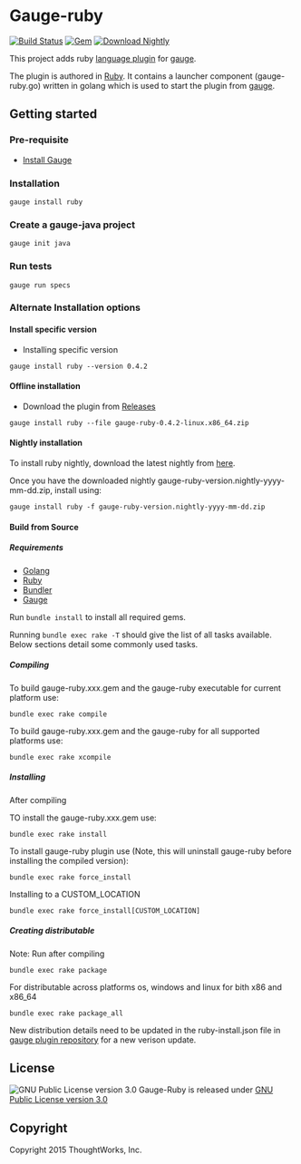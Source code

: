 # Gauge-ruby

[![Build Status](https://travis-ci.org/getgauge/gauge-ruby.svg?branch=master)](https://travis-ci.org/getgauge/gauge-ruby)
[![Gem](https://img.shields.io/gem/v/gauge-ruby.svg)](https://rubygems.org/gems/gauge-ruby)
[![Download Nightly](https://api.bintray.com/packages/gauge/gauge-ruby/Nightly/images/download.svg) ](https://bintray.com/gauge/gauge-ruby/Nightly/_latestVersion)

This project adds ruby [language plugin](https://docs.gauge.org/plugins.html#language-reporting-plugins) for [gauge](http://getgauge.io).

The plugin is authored in [Ruby](https://en.wikipedia.org/wiki/Ruby_(programming_language)). It contains a launcher component (gauge-ruby.go) written in golang which is used to start the plugin from [gauge](https://github.com/getgauge/gauge).

## Getting started

### Pre-requisite

- [Install Gauge](https://docs.gauge.org/installing.html#installation)

### Installation

```
gauge install ruby
```

### Create a gauge-java project

```
gauge init java
```

### Run tests

```
gauge run specs
```

### Alternate Installation options

#### Install specific version
* Installing specific version
```
gauge install ruby --version 0.4.2
```

#### Offline installation

* Download the plugin from [Releases](https://github.com/getgauge/gauge-ruby/releases)
```
gauge install ruby --file gauge-ruby-0.4.2-linux.x86_64.zip
```

#### Nightly installation

To install ruby nightly, download the latest nightly from [here](https://bintray.com/gauge/gauge-ruby/Nightly).

Once you have the downloaded nightly gauge-ruby-version.nightly-yyyy-mm-dd.zip, install using:

    gauge install ruby -f gauge-ruby-version.nightly-yyyy-mm-dd.zip


#### Build from Source

##### Requirements
* [Golang](http://golang.org/)
* [Ruby](https://www.ruby-lang.org/en/)
* [Bundler](http://bundler.io/)
* [Gauge](http://getgauge.io)

Run `bundle install` to install all required gems.

Running `bundle exec rake -T` should give the list of all tasks available. Below sections detail some commonly used tasks.

##### Compiling

To build gauge-ruby.xxx.gem and the gauge-ruby executable for current platform use:

````
bundle exec rake compile
````

To build gauge-ruby.xxx.gem and the gauge-ruby for all supported platforms use:

````
bundle exec rake xcompile
````

##### Installing

After compiling

TO install the gauge-ruby.xxx.gem use:

````
bundle exec rake install
````

To install gauge-ruby plugin use (Note, this will uninstall gauge-ruby before installing the compiled version):

```
bundle exec rake force_install
```

Installing to a CUSTOM_LOCATION

````
bundle exec rake force_install[CUSTOM_LOCATION]
````

##### Creating distributable

Note: Run after compiling

````
bundle exec rake package
````

For distributable across platforms os, windows and linux for bith x86 and x86_64

````
bundle exec rake package_all
````

New distribution details need to be updated in the ruby-install.json file in  [gauge plugin repository](https://github.com/getgauge/gauge-repository) for a new verison update.

## License

![GNU Public License version 3.0](http://www.gnu.org/graphics/gplv3-127x51.png)
Gauge-Ruby is released under [GNU Public License version 3.0](http://www.gnu.org/licenses/gpl-3.0.txt)

## Copyright

Copyright 2015 ThoughtWorks, Inc.

